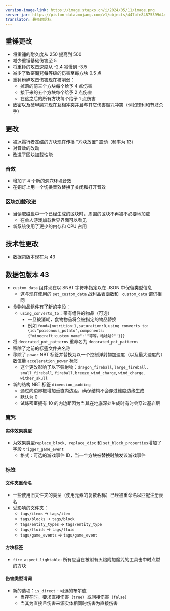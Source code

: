 ```yaml
---
version-image-link: https://image.stapxs.cn/i/2024/05/11/image.png
server-jar: https://piston-data.mojang.com/v1/objects/447bfe84875399d44d383de7f534e1cc10bae9a5/server.jar
translator: 最亮的信标
---
```

## 重锤更改
* 将重锤的耐久度从 250 提高到 500
* 减少重锤基础伤害至 5
* 将重锤的攻击速度从 -2.4 减慢到 -3.5
* 减少了致密魔咒每等级的伤害至每方块 0.5 点
* 重锤粉碎攻击伤害现在被削弱：
    * 掉落的前三个方块每个给予 4 点伤害
    * 接下来的五个方块每个给予 2 点伤害
    * 在这之后的所有方块每个给予 1 点伤害
* 致密以及破甲魔咒现在互相冲突并且与其它伤害魔咒冲突（例如锋利和节肢杀手）

## 更改
* 被冰霜行者冻结的方块现在传播 “方块放置” 震动（频率为 13）
* 对音效的改动
* 改进了区块加载性能

### 音效
* 增加了 4 个新的洞穴环境音效
* 在铜灯上用一个切换音效替换了关闭和打开音效

### 区块加载改进
* 当读取磁盘中一个已经生成的区块时，周围的区块不再被不必要地加载
    * 在单人游戏加载世界界面可以看见
* 新系统使用了更少的内存和 CPU 占用

## 技术性更改
* 数据包版本现在为 43

## 数据包版本 43
* `custom_data` 组件现在以 SNBT 字符串指定以在 JSON 中保留类型信息
    * 这与现在使用的 `set_custom_data` 战利品表函数和 ` custom_data` 谓词相同
* 食物物品组件有了新的字段：
    * `using_converts_to`：带有组件的物品（可选）
        * 一旦被消耗，食物物品将会被指定的物品替换
        * 例如 `food={nutrition:1,saturation:0,using_converts_to:{id:"poisonous_potato",components:{"minecraft:custom_name":'"等等，啥啥啥?"'}}}`
* 将 `decorated_pot_patterns` 重命名为 `decorated_pot_patterns`
* 移除了之前的标签文件夹名称
* 移除了 `power` NBT 标签并替换为以一个控制弹射物加速度（以及最大速度的）数值量 `acceleration_power` 标签
    * 这个更改影响了以下弹射物：`dragon_fireball`, `large_fireball, small_fireball`, `fireball`, `breeze_wind_charge`, `wind_charge`, `wither_skull`
* 新的结构 NBT 标签 `dimension_padding`
    * 通过向边界框增加垂直内边距，确保结构不会穿过维度边缘生成
    * 默认为 0
    * 试炼密室拥有 10 的内边距因为当其在地底深处生成时有时会穿过基岩层

### 魔咒
#### 实体效果类型
* 为效果类型`replace_block`、`replace_disc` 和 `set_block_properties`增加了字段 `trigger_game_event`
    * 格式：可选的游戏事件 ID，当一个方块被替换时触发该游戏事件

### 标签
#### 文件夹重命名
* 一些使用旧文件夹的类型（使用元素的复数名称）已经被重命名以匹配注册表名
* 受影响的文件夹：
    * `tags/items` -> `tags/item`
    * `tags/blocks` -> `tags/block`
    * `tags/entity_types` -> `tags/entity_type`
    * `tags/fluids` -> `tags/fluid`
    * `tags/game_events` -> `tags/game_event`

#### 方块标签
* `fire_aspect_lightable`: 所有应当在被附有火焰附加魔咒的工具击中时点燃的方块

#### 伤害类型谓词
* 新的选项：`is_direct` - 可选的布尔值
    * 当存在时，要求直接伤害（`true`）或间接伤害（`false`）
    * 当其为直接且伤害来源实体相同时伤害为直接伤害